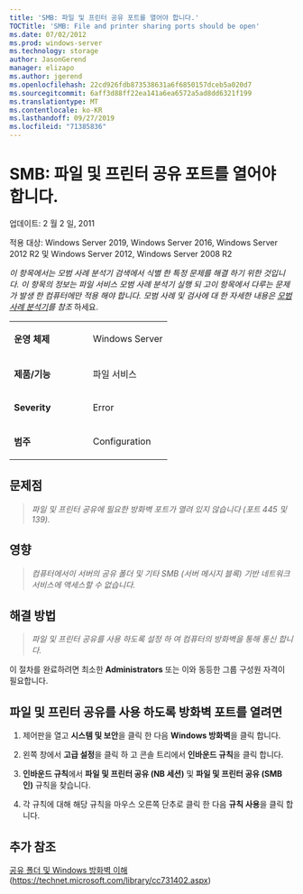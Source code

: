 ```yaml
---
title: 'SMB: 파일 및 프린터 공유 포트를 열어야 합니다.'
TOCTitle: 'SMB: File and printer sharing ports should be open'
ms.date: 07/02/2012
ms.prod: windows-server
ms.technology: storage
author: JasonGerend
manager: elizapo
ms.author: jgerend
ms.openlocfilehash: 22cd926fdb873538631a6f6850157dceb5a020d7
ms.sourcegitcommit: 6aff3d88ff22ea141a6ea6572a5ad8dd6321f199
ms.translationtype: MT
ms.contentlocale: ko-KR
ms.lasthandoff: 09/27/2019
ms.locfileid: "71385836"
---
```

# <a name="smb-file-and-printer-sharing-ports-should-be-open"></a>SMB: 파일 및 프린터 공유 포트를 열어야 합니다.


업데이트: 2 월 2 일, 2011

적용 대상: Windows Server 2019, Windows Server 2016, Windows Server 2012 R2 및 Windows Server 2012, Windows Server 2008 R2

*이 항목에서는 모범 사례 분석기 검색에서 식별 한 특정 문제를 해결 하기 위한 것입니다. 이 항목의 정보는 파일 서비스 모범 사례 분석기 실행 되 고이 항목에서 다루는 문제가 발생 한 컴퓨터에만 적용 해야 합니다. 모범 사례 및 검사에 대 한 자세한 내용은 [모범 사례 분석기](http://go.microsoft.com/fwlink/?linkid=122786%0d%0a)를 참조* 하세요.


<table>
<colgroup>
<col style="width: 50%" />
<col style="width: 50%" />
</colgroup>
<tbody>
<tr class="odd">
<td><p><strong>운영 체제</strong></p></td>
<td><p>Windows Server</p></td>
</tr>
<tr class="even">
<td><p><strong>제품/기능</strong></p></td>
<td><p>파일 서비스</p></td>
</tr>
<tr class="odd">
<td><p><strong>Severity</strong></p></td>
<td><p>Error</p></td>
</tr>
<tr class="even">
<td><p><strong>범주</strong></p></td>
<td><p>Configuration</p></td>
</tr>
</tbody>
</table>

## <a name="issue"></a>문제점

> *파일 및 프린터 공유에 필요한 방화벽 포트가 열려 있지 않습니다 (포트 445 및 139).*

## <a name="impact"></a>영향

> *컴퓨터에서이 서버의 공유 폴더 및 기타 SMB (서버 메시지 블록) 기반 네트워크 서비스에 액세스할 수 없습니다.*

## <a name="resolution"></a>해결 방법

> *파일 및 프린터 공유를 사용 하도록 설정 하 여 컴퓨터의 방화벽을 통해 통신 합니다.*

이 절차를 완료하려면 최소한 **Administrators** 또는 이와 동등한 그룹 구성원 자격이 필요합니다.

## <a name="to-open-the-firewall-ports-to-enable-file-and-printer-sharing"></a>파일 및 프린터 공유를 사용 하도록 방화벽 포트를 열려면

1.  제어판을 열고 **시스템 및 보안**을 클릭 한 다음 **Windows 방화벽**을 클릭 합니다.

2.  왼쪽 창에서 **고급 설정**을 클릭 하 고 콘솔 트리에서 **인바운드 규칙**을 클릭 합니다.

3.  **인바운드 규칙**에서 **파일 및 프린터 공유 (NB 세션)** 및 **파일 및 프린터 공유 (SMB 인)** 규칙을 찾습니다.

4.  각 규칙에 대해 해당 규칙을 마우스 오른쪽 단추로 클릭 한 다음 **규칙 사용**을 클릭 합니다.

## <a name="additional-references"></a>추가 참조

[공유 폴더 및 Windows 방화벽 이해](https://technet.microsoft.com/library/cc731402.aspx)(https://technet.microsoft.com/library/cc731402.aspx)

